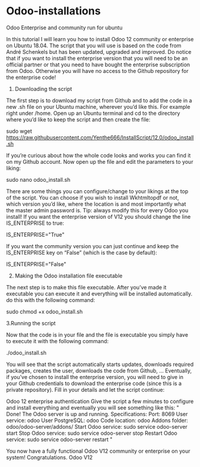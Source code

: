 # Odoo-installations
Odoo Enterprise and community run for ubuntu


In this tutorial I will learn you how to install Odoo 12 community or enterprise on Ubuntu 18.04. The script that you will use is based on the code from André Schenkels but has been updated, upgraded and improved. Do notice that if you want to install the enterprise version that you will need to be an official partner or that you need to have bought the enterprise subscription from Odoo. Otherwise you will have no access to the Github repository for the enterprise code!
1. Downloading the script

The first step is to download my script from Github and to add the code in a new .sh file on your Ubuntu machine, wherever you’d like this.
For example right under /home. Open up an Ubuntu terminal and cd to the directory where you’d like to keep the script and then create the file:

sudo wget https://raw.githubusercontent.com/Yenthe666/InstallScript/12.0/odoo_install.sh


If you’re curious about how the whole code looks and works you can find it on my Github account.
Now open up the file and edit the parameters to your liking:

sudo nano odoo_install.sh


There are some things you can configure/change to your likings at the top of the script. You can choose if you wish to install Wkhtmltopdf or not, which version you’d like, where the location is and most importantly what the master admin password is.
Tip: always modify this for every Odoo you install!
If you want the enterprise version of V12 you should change the line IS_ENTERPRISE to true:

IS_ENTERPRISE="True"


If you want the community version you can just continue and keep the IS_ENTERPRISE key on “False” (which is the case by default):

IS_ENTERPRISE="False"


2. Making the Odoo installation file executable

The next step is to make this file executable. After you’ve made it executable you can execute it and everything will be installed automatically.
do this with the following command:

sudo chmod +x odoo_install.sh


3.Running the script

Now that the code is in your file and the file is executable you simply have to execute it with the following command:

./odoo_install.sh


You will see that the script automatically starts updates, downloads required packages, creates the user, downloads the code from Github, … Eventually, if you’ve chosen to install the enterprise version, you will need to give in your Github credentials to download the enterprise code (since this is a private repository). Fill in your details and let the script continue:


Odoo 12 enterprise authentication
Give the script a few minutes to configure and install everything and eventually you will see something like this:
"
Done! The Odoo server is up and running. Specifications:
Port: 8069
User service: odoo
User PostgreSQL: odoo
Code location: odoo
Addons folder: odoo/odoo-server/addons/
Start Odoo service: sudo service odoo-server start
Stop Odoo service: sudo service odoo-server stop
Restart Odoo service: sudo service odoo-server restart  "

You now have a fully functional Odoo V12 community or enterprise on your system! Congratulations.
Odoo V12

